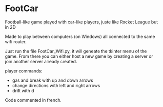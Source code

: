 # FootCar
Football-like game played with car-like players, juste like Rocket League but in 2D

Made to play between computers (on Windows) all connected to the same wifi router.

Just run the file FootCar_Wifi.py, it will geneate the tkinter menu of the game.
From there you can either host a new game by creating a server or join another server already created.

player commands:
 - gas and break with up and down arrows
 - change directions with left and right arrows
 - drift with d

Code commented in french.

